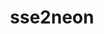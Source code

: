 ---
title: "sse2neon"
layout: cache
categories: [package, develop-2024-12-29]
meta: {"versions": ["1.7.0"], "compilers": ["gcc@=7.3.1"], "oss": ["amzn2"], "platforms": ["linux"], "targets": ["aarch64"], "stacks": ["aws-isc-aarch64", "root"], "num_specs": 1, "num_specs_by_stack": {"root": 1, "aws-isc-aarch64": 1}}
spec_details: [{"hash": "znrdnr2knhk6u4ugzeu2c7hmbebf2cyk", "compiler": "gcc@=7.3.1", "versions": ["1.7.0"], "os": "amzn2", "platform": "linux", "target": "aarch64", "variants": ["build_system=generic"], "stacks": ["root", "aws-isc-aarch64"], "size": "-", "tarball": "https://binaries.spack.io/develop-2024-12-29/build_cache/linux-amzn2-aarch64/gcc-7.3.1/sse2neon-1.7.0/linux-amzn2-aarch64-gcc-7.3.1-sse2neon-1.7.0-znrdnr2knhk6u4ugzeu2c7hmbebf2cyk.spack"}]
---